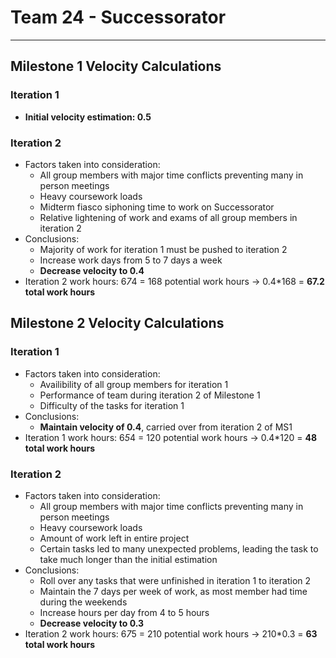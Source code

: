 # Team 24 - Successorator 

---

## Milestone 1 Velocity Calculations

### Iteration 1

 - **Initial velocity estimation: 0.5**

### Iteration 2

 - Factors taken into consideration:
   - All group members with major time conflicts preventing many in person meetings
   - Heavy coursework loads
   - Midterm fiasco siphoning time to work on Successorator
   - Relative lightening of work and exams of all group members in iteration 2
 - Conclusions:
   - Majority of work for iteration 1 must be pushed to iteration 2
   - Increase work days from 5 to 7 days a week
   - **Decrease velocity to 0.4**
 - Iteration 2 work hours: 6*7*4 = 168 potential work hours -> 0.4*168 = **67.2 total work hours**

## Milestone 2 Velocity Calculations

### Iteration 1

 - Factors taken into consideration:
   - Availibility of all group members for iteration 1
   - Performance of team during iteration 2 of Milestone 1
   - Difficulty of the tasks for iteration 1
 - Conclusions:
   - **Maintain velocity of 0.4**, carried over from iteration 2 of MS1
 - Iteration 1 work hours: 6*5*4 = 120 potential work hours -> 0.4*120 = **48 total work hours**

### Iteration 2
 - Factors taken into consideration:
   - All group members with major time conflicts preventing many in person meetings
   - Heavy coursework loads
   - Amount of work left in entire project
   - Certain tasks led to many unexpected problems, leading the task to take much longer than the initial estimation
 - Conclusions:
   - Roll over any tasks that were unfinished in iteration 1 to iteration 2
   - Maintain the 7 days per week of work, as most member had time during the weekends
   - Increase hours per day from 4 to 5 hours
   - **Decrease velocity to 0.3**
 - Iteration 2 work hours: 6*7*5 = 210 potential work hours -> 210*0.3 = **63 total work hours**
